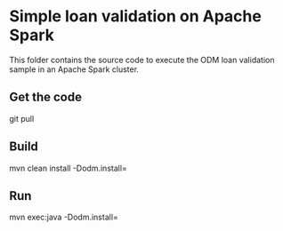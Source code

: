 # Simple loan validation on Apache Spark
This folder contains the source code to execute the ODM loan validation sample in an Apache Spark cluster.

## Get the code
git pull

## Build
mvn clean install -Dodm.install=<INSTALLDIR>

## Run
mvn  exec:java -Dodm.install=<INSTALLDIR>